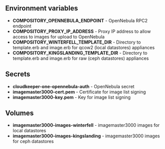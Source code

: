 ## Environment variables

* **COMPOSITORY_OPENNEBULA_ENDPOINT** - OpenNebula RPC2 endpoint
* **COMPOSITORY_PROXY_IP_ADDRESS** - Proxy IP address to allow access to images for upload to OpenNebula
* **COMPOSITORY_WINTERFELL_TEMPLATE_DIR** - Directory to template.erb and image.erb for qcow2 (local datastores) appliances
* **COMPOSITORY_KINGSLANDING_TEMPLATE_DIR** - Directory to template.erb and image.erb for raw (ceph datastores) appliances

## Secrets
* **cloudkeeper-one-opennebula-auth** - OpenNebula secret
* **imagemaster3000-cert.pem** - Certificate for image list signing
* **imagemaster3000-key.pem** - Key for image list signing

## Volumes
* **imagemaster3000-images-winterfell** - imagemaster3000 images for local datastores
* **imagemaster3000-images-kingslanding** - imagemaster3000 images for ceph datastores

